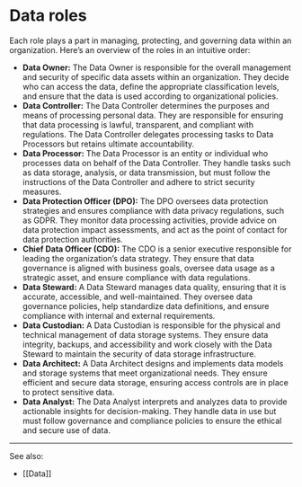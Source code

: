 
# Data roles

Each role plays a part in managing, protecting, and governing data within an organization. Here’s an overview of the roles in an intuitive order:

- **Data Owner:** The Data Owner is responsible for the overall management and security of specific data assets within an organization. They decide who can access the data, define the appropriate classification levels, and ensure that the data is used according to organizational policies.
- **Data Controller:** The Data Controller determines the purposes and means of processing personal data. They are responsible for ensuring that data processing is lawful, transparent, and compliant with regulations. The Data Controller delegates processing tasks to Data Processors but retains ultimate accountability.
- **Data Processor:** The Data Processor is an entity or individual who processes data on behalf of the Data Controller. They handle tasks such as data storage, analysis, or data transmission, but must follow the instructions of the Data Controller and adhere to strict security measures.
- **Data Protection Officer (DPO):** The DPO oversees data protection strategies and ensures compliance with data privacy regulations, such as GDPR. They monitor data processing activities, provide advice on data protection impact assessments, and act as the point of contact for data protection authorities.
- **Chief Data Officer (CDO):** The CDO is a senior executive responsible for leading the organization’s data strategy. They ensure that data governance is aligned with business goals, oversee data usage as a strategic asset, and ensure compliance with data regulations.
- **Data Steward:** A Data Steward manages data quality, ensuring that it is accurate, accessible, and well-maintained. They oversee data governance policies, help standardize data definitions, and ensure compliance with internal and external requirements.
- **Data Custodian:** A Data Custodian is responsible for the physical and technical management of data storage systems. They ensure data integrity, backups, and accessibility and work closely with the Data Steward to maintain the security of data storage infrastructure.
- **Data Architect:** A Data Architect designs and implements data models and storage systems that meet organizational needs. They ensure efficient and secure data storage, ensuring access controls are in place to protect sensitive data.
- **Data Analyst:** The Data Analyst interprets and analyzes data to provide actionable insights for decision-making. They handle data in use but must follow governance and compliance policies to ensure the ethical and secure use of data.

---

See also:

- [[Data]]